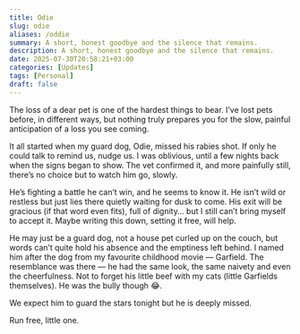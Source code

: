 ```yaml
---
title: Odie
slug: odie
aliases: /oddie
summary: A short, honest goodbye and the silence that remains.
description: A short, honest goodbye and the silence that remains.
date: 2025-07-30T20:58:21+03:00
categories: [Updates]
tags: [Personal]
draft: false
---
```


The loss of a dear pet is one of the hardest things to bear.
I’ve lost pets before, in different ways, but nothing truly prepares you for the slow, painful anticipation of a loss you see coming.

It all started when my guard dog, Odie, missed his rabies shot.
If only he could talk to remind us, nudge us.
I was oblivious, until a few nights back when the signs began to show.
The vet confirmed it, and more painfully still, there’s no choice but to watch him go, slowly.

He’s fighting a battle he can’t win, and he seems to know it.
He isn’t wild or restless but just lies there quietly waiting for dusk to come.
His exit will be gracious (if that word even fits), full of dignity… but I still can’t bring myself to accept it.
Maybe writing this down, setting it free, will help.

He may just be a guard dog, not a house pet curled up on the couch, but words can’t quite hold his absence and the emptiness left behind.
I named him after the dog from my favourite childhood movie — Garfield.
The resemblance was there — he had the same look, the same naivety and even the cheerfulness.
Not to forget his little beef with my cats (little Garfields themselves).
He was the bully though 😂.

We expect him to guard the stars tonight but he is deeply missed.

Run free, little one. 

